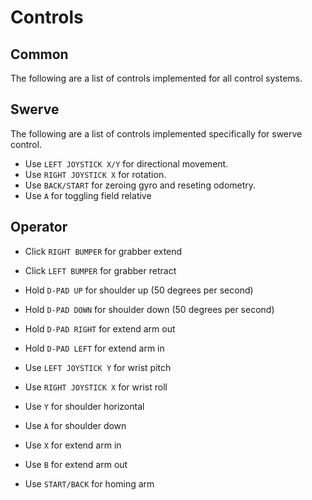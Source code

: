 # Controls
## Common
The following are a list of controls implemented for all control systems.

## Swerve
The following are a list of controls implemented specifically for swerve control.

* Use `LEFT JOYSTICK X/Y` for directional movement.
* Use `RIGHT JOYSTICK X` for rotation.
* Use `BACK/START` for zeroing gyro and reseting odometry.
* Use `A` for toggling field relative

## Operator
* Click `RIGHT BUMPER` for grabber extend
* Click `LEFT BUMPER` for grabber retract

* Hold `D-PAD UP` for shoulder up (50 degrees per second)
* Hold `D-PAD DOWN` for shoulder down (50 degrees per second)

* Hold `D-PAD RIGHT` for extend arm out
* Hold `D-PAD LEFT` for extend arm in

* Use `LEFT JOYSTICK Y` for wrist pitch
* Use `RIGHT JOYSTICK X` for wrist roll

* Use `Y` for shoulder horizontal
* Use `A` for shoulder down

* Use `X` for extend arm in
* Use `B` for extend arm out

* Use `START/BACK` for homing arm